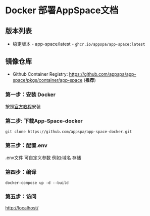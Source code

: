 # Docker 部署AppSpace文档


## 版本列表

- 稳定版本 - app-space/latest - `ghcr.io/appspa/app-space:latest`

## 镜像仓库

- Github Container Registry: https://github.com/appspa/app-space/pkgs/container/app-space (**推荐**)

### 第一步：安装 Docker

按照[官方教程](https://get.docker.com/)安装

[//]: # (### 安装 Docker-Compose)

[//]: # ()
[//]: # (按照[官方教程]&#40;https://docs.docker.com/compose/install/&#41;安装)

### 第二步: 下载App-Space-docker
```angular2html
git clone https://github.com/appspa/app-space-docker.git
```
### 第三步：配置.env
.env文件 可自定义参数 例如:域名 存储

### 第四步：编译
```angular2html
docker-compose up -d --build
```
### 第五步：访问
[http://localhost/](http://localhost/)



